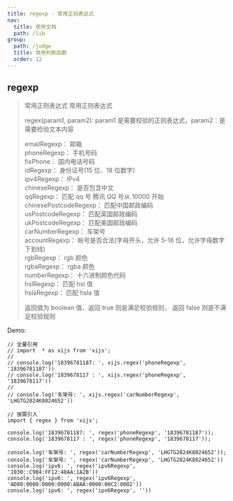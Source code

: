 ```yaml
---
title: regexp - 常用正则表达式
nav:
  title: 使用文档
  path: /lib
group:
  path: /judge
  title: 常用判断函数
  order: 12
---
```


## regexp

> 常用正则表达式 常用正则表达式
>
> regex(param1, param2): param1 是需要校验的正则表达式，param2：是需要检验文本内容
>
> emailRegexp： 邮箱<br>
> phoneRegexp： 手机号码 <br>
> fixPhone： 国内电话号码 <br>
> idRegexp： 身份证号(15 位、18 位数字)<br>
> ipv4Regexp： IPv4<br>
> chineseRegexp： 是否包含中文<br>
> qqRegexp： 匹配 qq 号 腾讯 QQ 号从 10000 开始<br>
> chinesePostcodeRegexp： 匹配中国邮政编码<br>
> usPostcodeRegexp： 匹配英国邮政编码<br>
> ukPostcodeRegexp： 匹配美国邮政编码<br>
> carNumberRegexp： 车架号<br>
> accountRegexp： 帐号是否合法(字母开头，允许 5-16 位，允许字母数字下划线)<br>
> rgbRegexp： rgb 颜色<br>
> rgbaRegexp： rgba 颜色<br>
> numberRegexp： 十六进制颜色代码<br>
> hslRegexp： 匹配 hsl 值 <br>
> hslaRegexp： 匹配 hsla 值
>
> 返回值为 boolean 值，返回 true 则是满足校验规则， 返回 false 则是不满足校验规则

Demo:

```tsx | pure
// 全量引用
// import  * as xijs from 'xijs';
//
// console.log('18396781187: ', xijs.regex('phoneRegexp', '18396781187'))
// console.log('1839678117 : ', xijs.regex('phoneRegexp', '1839678117'))
//
// console.log('车架号: ', xijs.regex('carNumberRegexp', 'LHGTG2824K8024652'))

// 按需引入
import { regex } from 'xijs';

console.log('18396781187: ', regex('phoneRegexp', '18396781187'));
console.log('1839678117 : ', regex('phoneRegexp', '1839678117'));

console.log('车架号: ', regex('carNumberRegexp', 'LHGTG2824K8024652'));
console.log('车架号: ', regex('carNumberRegexp', 'LHGTG2824K8024652'))
console.log('ipv6: ', regex('ipv6Regexp', '1030::C9B4:FF12:48AA:1A2B'))
console.log('ipv6: ', regex('ipv6Regexp', 'AD80:0000:0000:0000:ABAA:0000:00C2:0002'))
console.log('ipv6: ', regex('ipv6Regexp', ''))
```
